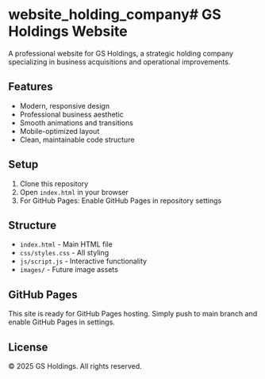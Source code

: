 # website_holding_company# GS Holdings Website

A professional website for GS Holdings, a strategic holding company specializing in business acquisitions and operational improvements.

## Features
- Modern, responsive design
- Professional business aesthetic
- Smooth animations and transitions
- Mobile-optimized layout
- Clean, maintainable code structure

## Setup
1. Clone this repository
2. Open `index.html` in your browser
3. For GitHub Pages: Enable GitHub Pages in repository settings

## Structure
- `index.html` - Main HTML file
- `css/styles.css` - All styling
- `js/script.js` - Interactive functionality
- `images/` - Future image assets

## GitHub Pages
This site is ready for GitHub Pages hosting. Simply push to main branch and enable GitHub Pages in settings.

## License
© 2025 GS Holdings. All rights reserved.
